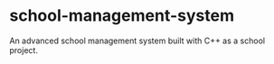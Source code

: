 # school-management-system
An advanced school management system built with C++ as a school project. 
